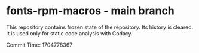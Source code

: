 # fonts-rpm-macros - main branch

This repository contains frozen state of the repository.
Its history is cleared. It is used only for static code
analysis with Codacy.

Commit Time: 1704778367